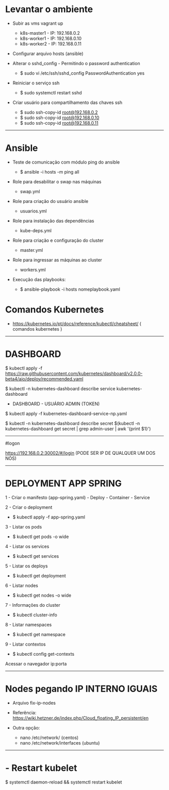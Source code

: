 # Levantar o ambiente

- Subir as vms
  vagrant up

  - k8s-master1 - IP: 192.168.0.2
  - k8s-worker1 - IP: 192.168.0.10
  - k8s-worker2 - IP: 192.168.0.11

- Configurar arquivo hosts (ansible) 

- Alterar o sshd_config - Permitindo o password authentication

  - $ sudo vi /etc/ssh/sshd_config
   PasswordAuthentication yes

- Reiniciar o serviço ssh

  - $ sudo systemctl restart sshd

- Criar usuário para compartilhamento das chaves ssh

  - $  sudo ssh-copy-id root@192.168.0.2
  - $  sudo ssh-copy-id root@192.168.0.10
  - $  sudo ssh-copy-id root@192.168.0.11
---

# Ansible  

- Teste de comunicação com módulo ping do ansible
  - $ ansible -i hosts -m ping all

- Role para desabilitar o swap nas máquinas
  - swap.yml

- Role para criação do usuário ansible
  - usuarios.yml

- Role para instalação das dependências
  - kube-deps.yml

- Role para criação e configuração do cluster
  - master.yml

- Role para ingressar as máquinas ao cluster
  - workers.yml

- Execução das playbooks:
  - $ ansible-playbook -i hosts nomeplaybook.yaml

# Comandos Kubernetes    

- https://kubernetes.io/pt/docs/reference/kubectl/cheatsheet/   ( comandos kubernetes )

---

# DASHBOARD

$ kubectl apply -f https://raw.githubusercontent.com/kubernetes/dashboard/v2.0.0-beta4/aio/deploy/recommended.yaml

$ kubectl -n kubernetes-dashboard describe service kubernetes-dashboard


- DASHBOARD - USUÁRIO ADMIN (TOKEN)

$ kubectl apply -f kubernetes-dashboard-service-np.yaml 

$ kubectl -n kubernetes-dashboard describe secret $(kubectl -n kubernetes-dashboard get secret | grep admin-user | awk '{print $1}')

--- 

#logon

https://192.168.0.2:30002/#/login (PODE SER IP DE QUALQUER UM DOS NÓS)

---

# DEPLOYMENT APP SPRING

1 - Criar o manifesto (app-spring.yaml)
       - Deploy
       - Container
       - Service 

2 - Criar o deployment 
  - $ kubectl apply -f app-spring.yaml  

3 - Listar os pods        
  - $ kubectl get pods -o wide

4 - Listar os services
  - $ kubectl get services

5 - Listar os deploys
  - $ kubectl get deployment

6 - Listar nodes
  - $ kubectl get nodes -o wide

7 - Informações do cluster
  - $ kubectl cluster-info

8 - Listar namespaces
  - $ kubectl get namespace

9 - Listar contextos
  - $ kubectl config get-contexts

Acessar o navegador ip:porta

---

# Nodes pegando IP INTERNO IGUAIS

- Arquivo fix-ip-nodes

- Referência: https://wiki.hetzner.de/index.php/Cloud_floating_IP_persistent/en

- Outra opção: 
  - nano /etc/network/ (centos)
  - nano /etc/network/interfaces (ubuntu)

---

# - Restart kubelet
$ systemctl daemon-reload && systemctl restart kubelet


